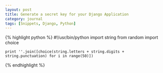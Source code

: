 ```yaml
---
layout: post
title: Generate a secret key for your Django Application
category: journal
tags: [Snippets, Django, Python]
---
```


{% highlight python %}
	#!/usr/bin/python
	import string
	from random import choice
	
	print ''.join([choice(string.letters + string.digits + string.punctuation) for i in range(50)])
{% endhighlight %}